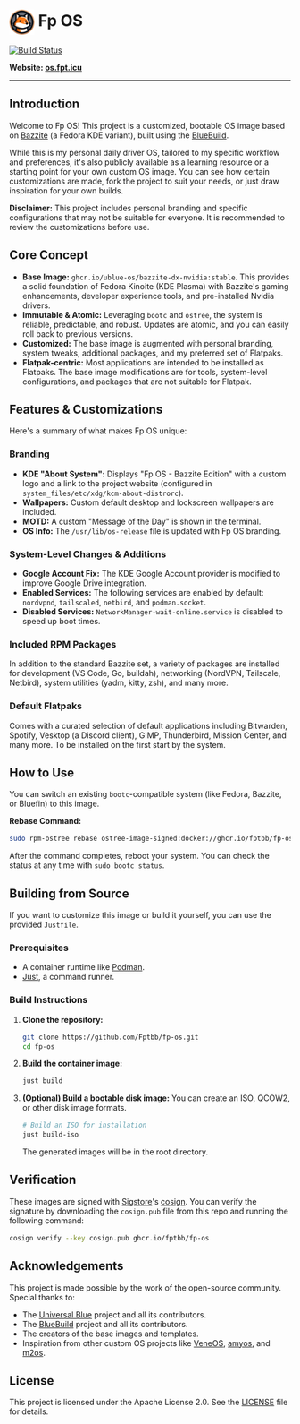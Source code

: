 # <img src="files/system/usr/share/pixmaps/fp-logo.png" alt="Fp OS Logo" width="45" valign="middle"/> Fp OS

[![Build Status](https://github.com/Fptbb/fp-os/actions/workflows/build.yml/badge.svg)](https://github.com/Fptbb/fp-os/actions/)

**Website: [os.fpt.icu](https://os.fpt.icu)**

---

## Introduction

Welcome to Fp OS! This project is a customized, bootable OS image based on [Bazzite](https://bazzite.gg/) (a Fedora KDE variant), built using the [BlueBuild](https://blue-build.org/).

While this is my personal daily driver OS, tailored to my specific workflow and preferences, it's also publicly available as a learning resource or a starting point for your own custom OS image. You can see how certain customizations are made, fork the project to suit your needs, or just draw inspiration for your own builds.

**Disclaimer:** This project includes personal branding and specific configurations that may not be suitable for everyone. It is recommended to review the customizations before use.

## Core Concept

*   **Base Image:** `ghcr.io/ublue-os/bazzite-dx-nvidia:stable`. This provides a solid foundation of Fedora Kinoite (KDE Plasma) with Bazzite's gaming enhancements, developer experience tools, and pre-installed Nvidia drivers.
*   **Immutable & Atomic:** Leveraging `bootc` and `ostree`, the system is reliable, predictable, and robust. Updates are atomic, and you can easily roll back to previous versions.
*   **Customized:** The base image is augmented with personal branding, system tweaks, additional packages, and my preferred set of Flatpaks.
*   **Flatpak-centric:** Most applications are intended to be installed as Flatpaks. The base image modifications are for tools, system-level configurations, and packages that are not suitable for Flatpak.

## Features & Customizations

Here's a summary of what makes Fp OS unique:

### Branding
*   **KDE "About System":** Displays "Fp OS - Bazzite Edition" with a custom logo and a link to the project website (configured in `system_files/etc/xdg/kcm-about-distrorc`).
*   **Wallpapers:** Custom default desktop and lockscreen wallpapers are included.
*   **MOTD:** A custom "Message of the Day" is shown in the terminal.
*   **OS Info:** The `/usr/lib/os-release` file is updated with Fp OS branding.

### System-Level Changes & Additions
*   **Google Account Fix:** The KDE Google Account provider is modified to improve Google Drive integration.
*   **Enabled Services:** The following services are enabled by default: `nordvpnd`, `tailscaled`, `netbird`, and `podman.socket`.
*   **Disabled Services:** `NetworkManager-wait-online.service` is disabled to speed up boot times.

### Included RPM Packages
In addition to the standard Bazzite set, a variety of packages are installed for development (VS Code, Go, buildah), networking (NordVPN, Tailscale, Netbird), system utilities (yadm, kitty, zsh), and many more.

### Default Flatpaks
Comes with a curated selection of default applications including Bitwarden, Spotify, Vesktop (a Discord client), GIMP, Thunderbird, Mission Center, and many more. To be installed on the first start by the system.

## How to Use

You can switch an existing `bootc`-compatible system (like Fedora, Bazzite, or Bluefin) to this image.

**Rebase Command:**
```bash
sudo rpm-ostree rebase ostree-image-signed:docker://ghcr.io/fptbb/fp-os:latest
```
After the command completes, reboot your system. You can check the status at any time with `sudo bootc status`.

## Building from Source

If you want to customize this image or build it yourself, you can use the provided `Justfile`.

### Prerequisites
*   A container runtime like [Podman](https://podman.io/).
*   [Just](https://github.com/casey/just), a command runner.

### Build Instructions
1.  **Clone the repository:**
    ```bash
    git clone https://github.com/Fptbb/fp-os.git
    cd fp-os
    ```
2.  **Build the container image:**
    ```bash
    just build
    ```
3.  **(Optional) Build a bootable disk image:**
    You can create an ISO, QCOW2, or other disk image formats.
    ```bash
    # Build an ISO for installation
    just build-iso
    ```
    The generated images will be in the root directory.

## Verification

These images are signed with [Sigstore](https://www.sigstore.dev/)'s [cosign](https://github.com/sigstore/cosign). You can verify the signature by downloading the `cosign.pub` file from this repo and running the following command:

```bash
cosign verify --key cosign.pub ghcr.io/fptbb/fp-os
```

## Acknowledgements

This project is made possible by the work of the open-source community. Special thanks to:

*   The [Universal Blue](https://universal-blue.org/) project and all its contributors.
*   The [BlueBuild](https://blue-build.org/) project and all its contributors.
*   The creators of the base images and templates.
*   Inspiration from other custom OS projects like [VeneOS](https://github.com/Venefilyn/veneos), [amyos](https://github.com/astrovm/amyos), and [m2os](https://github.com/m2Giles/m2os).

## License

This project is licensed under the Apache License 2.0. See the [LICENSE](LICENSE) file for details.
